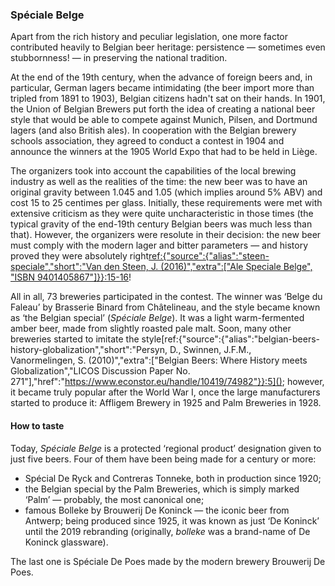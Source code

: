 ### Spéciale Belge

Apart from the rich history and peculiar legislation, one more factor contributed heavily to Belgian beer heritage: persistence — sometimes even stubbornness! — in preserving the national tradition.

At the end of the 19th century, when the advance of foreign beers and, in particular, German lagers became intimidating (the beer import more than tripled from 1891 to 1903), Belgian citizens hadn't sat on their hands. In 1901, the Union of Belgian Brewers put forth the idea of creating a national beer style that would be able to compete against Munich, Pilsen, and Dortmund lagers (and also British ales). In cooperation with the Belgian brewery schools association, they agreed to conduct a contest in 1904 and announce the winners at the 1905 World Expo that had to be held in Liège.

The organizers took into account the capabilities of the local brewing industry as well as the realities of the time: the new beer was to have an original gravity between 1.045 and 1.05 (which implies around 5% ABV) and cost 15 to 25 centimes per glass. Initially, these requirements were met with extensive criticism as they were quite uncharacteristic in those times (the typical gravity of the end-19th century Belgian beers was much less than that). However, the organizers were resolute in their decision: the new beer must comply with the modern lager and bitter parameters — and history proved they were absolutely right[ref:{"source":{"alias":"steen-speciale","short":"Van den Steen, J. (2016)","extra":["Ale Speciale Belge", "ISBN 9401405867"]}}:15-16]()!

All in all, 73 breweries participated in the contest. The winner was ‘Belge du Faleau’ by Brasserie Binard from Châtelineau, and the style became known as ‘the Belgian special’ (*Spéciale Belge*). It was a light warm-fermented amber beer, made from slightly roasted pale malt. Soon, many other breweries started to imitate the style[ref:{"source":{"alias":"belgian-beers-history-globalization","short":"Persyn, D., Swinnen, J.F.M., Vanormelingen, S. (2010)","extra":["Belgian Beers: Where History meets Globalization","LICOS Discussion Paper No. 271"],"href":"https://www.econstor.eu/handle/10419/74982"}}:5](); however, it became truly popular after the World War I, once the large manufacturers started to produce it: Affligem Brewery in 1925 and Palm Breweries in 1928.

#### How to taste

Today, *Spéciale Belge* is a protected ‘regional product’ designation given to just five beers. Four of them have been being made for a century or more:

  * Spécial De Ryck and Contreras Tonneke, both in production since 1920;
  * the Belgian special by the Palm Breweries, which is simply marked ‘Palm’ — probably, the most canonical one;
  * famous Bolleke by Brouwerij De Koninck — the iconic beer from Antwerp; being produced since 1925, it was known as just ‘De Koninck’ until the 2019 rebranding (originally, *bolleke* was a brand-name of De Koninck glassware).

The last one is Spéciale De Poes made by the modern brewery Brouwerij De Poes.